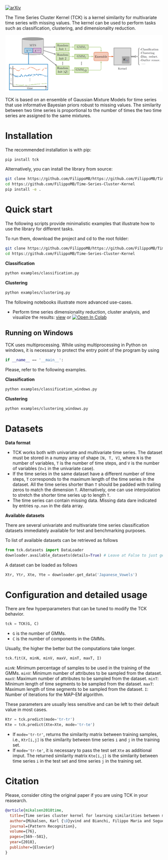 [![arXiv](https://img.shields.io/badge/arXiv-1803.07870-b31b1b.svg)](https://arxiv.org/abs/1704.00794)

The Time Series Cluster Kernel (TCK) is a kernel similarity for multivariate time series with missing values. The kernel can be used to perform tasks such as classification, clustering, and dimensionality reduction.


<p align="center">
<img src="docs/tck_scheme.png" style="width: 18cm">
<br>

TCK is based on an ensemble of Gaussian Mixture Models for time series that use informative Bayesian priors robust to missing values. The similarity between two time series is proportional to the number of times the two time series are assigned to the same mixtures.


# Installation

The recommended installation is with pip:

````bash
pip install tck
````

Alternatively, you can install the library from source:
````bash
git clone https://github.com/FilippoMB/https://github.com/FilippoMB/Time-Series-Cluster-Kernel.git
cd https://github.com/FilippoMB/Time-Series-Cluster-Kernel
pip install -e .
````

# Quick start

The following scripts provide minimalistic examples that illustrate how to use the library for different tasks.

To run them, download the project and cd to the root folder:

````bash
git clone https://github.com/FilippoMB/https://github.com/FilippoMB/Time-Series-Cluster-Kernel.git
cd https://github.com/FilippoMB/Time-Series-Cluster-Kernel
````

**Classification**

````bash
python examples/classification.py
````

**Clustering**

````bash
python examples/clustering.py
````

The following notebooks illustrate more advanced use-cases.

- Perform time series dimensionality reduction, cluster analysis, and visualize the results: [view](https://nbviewer.org/github/FilippoMB/Time-Series-Cluster-Kernel/blob/main/notebooks/clustering.ipynb) or [![Open In Colab](https://colab.research.google.com/assets/colab-badge.svg)](https://colab.research.google.com/drive/1hLF0SfiZZ13zhik0vAjWfvs__GJvV9c4?usp=sharing)

## Running on Windows

TCK uses multiprocessing. While using multiprocessing in Python on windows, it is necessary to protect the entry point of the program by using 

```python
if __name__ == '__main__':
```

Please, refer to the following examples.

**Classification**

````bash
python examples/classification_windows.py
````

**Clustering**

````bash
python examples/clustering_windows.py
````

# Datasets

**Data format**
- TCK works both with univariate and multivariate time series. The dataset must be stored in a numpy array of shape `[N, T, V]`, where `N` is the number of variables, `T` is the number of time steps, and `V` is the number of variables (`V=1` in the univariate case). 
- If the time series in the same dataset have a different number of time steps, `T` corresponds to the maximum length of the time series in the dataset.
All the time series shorter than `T` should be padded with trailing zeros to match the dimension `T`. Alternatively, one can use interpolation to stretch the shorter time series up to length `T`.
- The time series can contain missing data. Missing data dare indicated by entries `np.nan` in the data array.

**Available datasets**

There are several univariate and multivariate time series classification datasets immediately available for test and benchmarking purposes.

To list of available datasets can be retrieved as follows
````python
from tck.datasets import DataLoader
downloader.available_datasets(details=True) # Leave at False to just get the names
````

A dataset can be loaded as follows
````python
Xtr, Ytr, Xte, Yte = downloader.get_data('Japanese_Vowels')
````

# Configuration and detailed usage

There are few hyperparameters that can be tuned to modify the TCK behavior.

````python
tck = TCK(G, C)
````
- `G` is the number of GMMs.
- `C` is the number of components in the GMMs.

Usually, the higher the better but the computations take longer.

````python
tck.fit(X, minN, minV, maxV, minT, maxT, I)
````

`minN`: Minimum percentage of samples to be used in the training of the GMMs.
`minV`: Minimum number of attributes to be sampled from the dataset.
`maxV`: Maximum number of attributes to be sampled from the dataset.
`minT`: Minimum length of time segments to be sampled from the dataset.
`maxT`: Maximum length of time segments to be sampled from the dataset.
`I`: Number of iterations for the MAP-EM algorithm.

These parameters are usually less sensitive and can be left to their default value in most cases.

````python
Ktr = tck.predict(mode='tr-tr')
Kte = tck.predict(Xte=Xte, mode='tr-te')
````
- If `mode='tr-tr'`, returns the similarity matrix between training samples, i.e., `Ktr[i,j]` is the similarity between time series `i` and `j` in the training set.
- If `mode='tr-te'`, it is necessary to pass the test set `Xte` as additional imput. The returned similarity matrix `Kte[i,j]` is the similarity between time series `i` in the test set and time series `j` in the training set.


# Citation

Please, consider citing the original paper if you are using TCK in your reasearch.

````bibtex
@article{mikalsen2018time,
  title={Time series cluster kernel for learning similarities between multivariate time series with missing data},
  author={Mikalsen, Karl {\O}yvind and Bianchi, Filippo Maria and Soguero-Ruiz, Cristina and Jenssen, Robert},
  journal={Pattern Recognition},
  volume={76},
  pages={569--581},
  year={2018},
  publisher={Elsevier}
}
````
